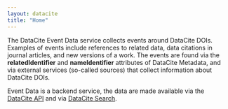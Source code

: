 ```yaml
---
layout: datacite
title: "Home"
---
```


The DataCite Event Data service collects events around DataCite DOIs. Examples of events include references to related data, data citations in journal articles, and new versions of a work. The events are found via the **relatedIdentifier** and **nameIdentifier** attributes of DataCite Metadata, and via external services (so-called sources) that collect information about DataCite DOIs.

Event Data is a backend service, the data are made available via the [DataCite API](https://api.datacite.org) and via [DataCite Search](https://search.datacite.org).
